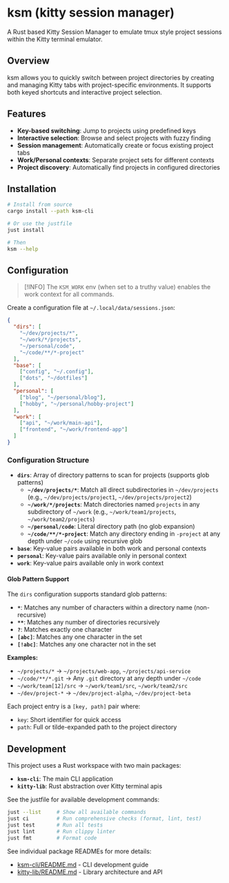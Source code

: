 # ksm (kitty session manager)

A Rust based Kitty Session Manager to emulate tmux style project sessions within the Kitty terminal emulator.

## Overview

ksm allows you to quickly switch between project directories by creating and managing Kitty tabs with project-specific environments. It supports both keyed shortcuts and interactive project selection.

## Features

- **Key-based switching**: Jump to projects using predefined keys
- **Interactive selection**: Browse and select projects with fuzzy finding
- **Session management**: Automatically create or focus existing project tabs
- **Work/Personal contexts**: Separate project sets for different contexts
- **Project discovery**: Automatically find projects in configured directories

## Installation

```bash
# Install from source
cargo install --path ksm-cli

# Or use the justfile
just install

# Then
ksm --help
```

## Configuration

> [!INFO]
> The `KSM_WORK` env (when set to a truthy value) enables the work context for all commands.

Create a configuration file at `~/.local/data/sessions.json`:

```json
{
  "dirs": [
    "~/dev/projects/*",
    "~/work/*/projects",
    "~/personal/code",
    "~/code/**/*-project"
  ],
  "base": [
    ["config", "~/.config"],
    ["dots", "~/dotfiles"]
  ],
  "personal": [
    ["blog", "~/personal/blog"],
    ["hobby", "~/personal/hobby-project"]
  ],
  "work": [
    ["api", "~/work/main-api"],
    ["frontend", "~/work/frontend-app"]
  ]
}
```

### Configuration Structure

- **`dirs`**: Array of directory patterns to scan for projects (supports glob patterns)
  - **`~/dev/projects/*`**: Match all direct subdirectories in `~/dev/projects` (e.g., `~/dev/projects/project1`, `~/dev/projects/project2`)
  - **`~/work/*/projects`**: Match directories named `projects` in any subdirectory of `~/work` (e.g., `~/work/team1/projects`, `~/work/team2/projects`)
  - **`~/personal/code`**: Literal directory path (no glob expansion)
  - **`~/code/**/*-project`**: Match any directory ending in `-project` at any depth under `~/code` using recursive glob
- **`base`**: Key-value pairs available in both work and personal contexts
- **`personal`**: Key-value pairs available only in personal context
- **`work`**: Key-value pairs available only in work context

#### Glob Pattern Support

The `dirs` configuration supports standard glob patterns:

- **`*`**: Matches any number of characters within a directory name (non-recursive)
- **`**`**: Matches any number of directories recursively
- **`?`**: Matches exactly one character
- **`[abc]`**: Matches any one character in the set
- **`[!abc]`**: Matches any one character not in the set

**Examples:**
- `~/projects/*` → `~/projects/web-app`, `~/projects/api-service`
- `~/code/**/*.git` → Any `.git` directory at any depth under `~/code`
- `~/work/team[12]/src` → `~/work/team1/src`, `~/work/team2/src`
- `~/dev/project-*` → `~/dev/project-alpha`, `~/dev/project-beta`

Each project entry is a `[key, path]` pair where:

- `key`: Short identifier for quick access
- `path`: Full or tilde-expanded path to the project directory

## Development

This project uses a Rust workspace with two main packages:

- **`ksm-cli`**: The main CLI application
- **`kitty-lib`**: Rust abstraction over Kitty terminal apis

See the justfile for available development commands:

```bash
just --list     # Show all available commands
just ci         # Run comprehensive checks (format, lint, test)
just test       # Run all tests
just lint       # Run clippy linter
just fmt        # Format code
```

See individual package READMEs for more details:

- [ksm-cli/README.md](ksm-cli/README.md) - CLI development guide
- [kitty-lib/README.md](kitty-lib/README.md) - Library architecture and API
